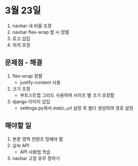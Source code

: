 # 3월 23일
1. navbar 내 비율 조정
2. navbar flex-wrap 할 시 정렬
3. 로고 삽입
4. 위치 조정

## 문제점 - 해결
1. flex-wrap 정렬
    - justify-content 사용
2. 크기 조정
    - 부트스트랩 그리드 사용하여 사이즈 별 크기 조정함
3. django 이미지 삽입
    - settings.py에서 static_url 설정 후 폴더 생성하여 경로 설정

## 해야할 일
1. 본문 영역 컨텐츠 정해야 함
2. 날씨 API
    - API 사용법 학습
3. navbar 고정 유무 정하기